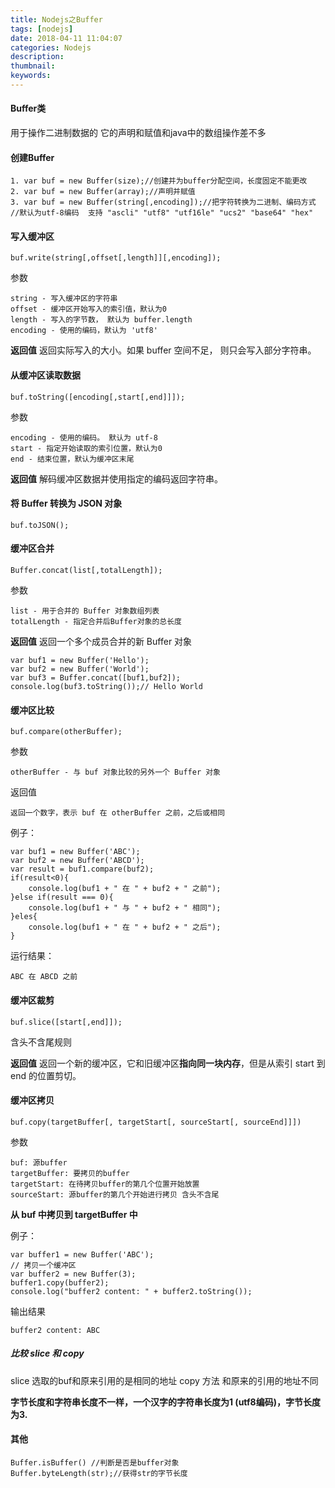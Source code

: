 ```yaml
---
title: Nodejs之Buffer
tags: [nodejs]
date: 2018-04-11 11:04:07
categories: Nodejs
description:
thumbnail:
keywords:
---
```

#### Buffer类
用于操作二进制数据的
它的声明和赋值和java中的数组操作差不多

#### 创建Buffer
```
1. var buf = new Buffer(size);//创建并为buffer分配空间，长度固定不能更改
2. var buf = new Buffer(array);//声明并赋值
3. var buf = new Buffer(string[,encoding]);//把字符转换为二进制、编码方式
//默认为utf-8编码  支持 "ascli" "utf8" "utf16le" "ucs2" "base64" "hex"
```
<!-- more -->
#### 写入缓冲区
```
buf.write(string[,offset[,length]][,encoding]);
```
参数
```
string - 写入缓冲区的字符串
offset - 缓冲区开始写入的索引值，默认为0
length - 写入的字节数， 默认为 buffer.length
encoding - 使用的编码，默认为 'utf8'
```

**返回值**
返回实际写入的大小。如果 buffer 空间不足， 则只会写入部分字符串。
#### 从缓冲区读取数据
```
buf.toString([encoding[,start[,end]]]);
```
参数
```
encoding - 使用的编码。 默认为 utf-8
start - 指定开始读取的索引位置，默认为0
end - 结束位置，默认为缓冲区末尾
```
**返回值**
解码缓冲区数据并使用指定的编码返回字符串。
#### 将 Buffer 转换为 JSON 对象
```
buf.toJSON();
```
#### 缓冲区合并
```
Buffer.concat(list[,totalLength]);
```
参数
```
list - 用于合并的 Buffer 对象数组列表
totalLength - 指定合并后Buffer对象的总长度
```
**返回值**
返回一个多个成员合并的新 Buffer 对象
```
var buf1 = new Buffer('Hello');
var buf2 = new Buffer('World');
var buf3 = Buffer.concat([buf1,buf2]);
console.log(buf3.toString());// Hello World
```
#### 缓冲区比较
```
buf.compare(otherBuffer);
```
参数
```
otherBuffer - 与 buf 对象比较的另外一个 Buffer 对象
```
返回值
```
返回一个数字，表示 buf 在 otherBuffer 之前，之后或相同
```
例子：
```
var buf1 = new Buffer('ABC');
var buf2 = new Buffer('ABCD');
var result = buf1.compare(buf2);
if(result<0){
    console.log(buf1 + " 在 " + buf2 + " 之前");
}else if(result === 0){
    console.log(buf1 + " 与 " + buf2 + " 相同");
}eles{
    console.log(buf1 + " 在 " + buf2 + " 之后");
}
```
运行结果：
```
ABC 在 ABCD 之前
```

#### 缓冲区裁剪
```
buf.slice([start[,end]]);
```
含头不含尾规则

**返回值**
返回一个新的缓冲区，它和旧缓冲区**指向同一块内存**，但是从索引 start 到 end 的位置剪切。

#### 缓冲区拷贝
```
buf.copy(targetBuffer[, targetStart[, sourceStart[, sourceEnd]]])
```
参数
```
buf: 源buffer
targetBuffer: 要拷贝的buffer
targetStart: 在待拷贝buffer的第几个位置开始放置
sourceStart: 源buffer的第几个开始进行拷贝 含头不含尾

```
**从 buf 中拷贝到 targetBuffer 中**


例子：
```
var buffer1 = new Buffer('ABC');
// 拷贝一个缓冲区
var buffer2 = new Buffer(3);
buffer1.copy(buffer2);
console.log("buffer2 content: " + buffer2.toString());
```
输出结果
```
buffer2 content: ABC
```


##### 比较 slice 和 copy
slice 选取的buf和原来引用的是相同的地址
copy 方法 和原来的引用的地址不同

**字节长度和字符串长度不一样，一个汉字的字符串长度为1 (utf8编码)，字节长度为3.**

#### 其他
```
Buffer.isBuffer() //判断是否是buffer对象
Buffer.byteLength(str);//获得str的字节长度
```
